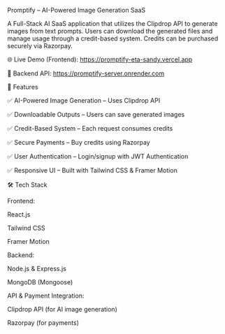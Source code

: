 Promptify – AI-Powered Image Generation SaaS

A Full-Stack AI SaaS application that utilizes the Clipdrop API to generate images from text prompts. Users can download the generated files and manage usage through a credit-based system. Credits can be purchased securely via Razorpay.

🌐 Live Demo (Frontend): https://promptify-eta-sandy.vercel.app

🔗 Backend API: https://promptify-server.onrender.com

🚀 Features

✅ AI-Powered Image Generation – Uses Clipdrop API

✅ Downloadable Outputs – Users can save generated images

✅ Credit-Based System – Each request consumes credits

✅ Secure Payments – Buy credits using Razorpay

✅ User Authentication – Login/signup with JWT Authentication

✅ Responsive UI – Built with Tailwind CSS & Framer Motion

🛠️ Tech Stack

Frontend:

React.js

Tailwind CSS

Framer Motion

Backend:

Node.js & Express.js

MongoDB (Mongoose)

API & Payment Integration:

Clipdrop API (for AI image generation)

Razorpay (for payments)
